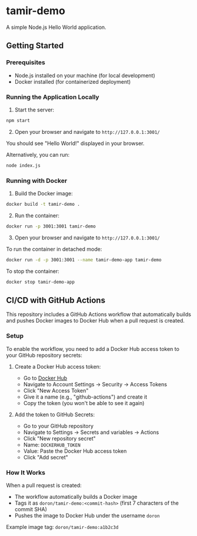 # tamir-demo

A simple Node.js Hello World application.

## Getting Started

### Prerequisites
- Node.js installed on your machine (for local development)
- Docker installed (for containerized deployment)

### Running the Application Locally

1. Start the server:
```bash
npm start
```

2. Open your browser and navigate to `http://127.0.0.1:3001/`

You should see "Hello World!" displayed in your browser.

Alternatively, you can run:
```bash
node index.js
```

### Running with Docker

1. Build the Docker image:
```bash
docker build -t tamir-demo .
```

2. Run the container:
```bash
docker run -p 3001:3001 tamir-demo
```

3. Open your browser and navigate to `http://127.0.0.1:3001/`

To run the container in detached mode:
```bash
docker run -d -p 3001:3001 --name tamir-demo-app tamir-demo
```

To stop the container:
```bash
docker stop tamir-demo-app
```

## CI/CD with GitHub Actions

This repository includes a GitHub Actions workflow that automatically builds and pushes Docker images to Docker Hub when a pull request is created.

### Setup

To enable the workflow, you need to add a Docker Hub access token to your GitHub repository secrets:

1. Create a Docker Hub access token:
   - Go to [Docker Hub](https://hub.docker.com/)
   - Navigate to Account Settings → Security → Access Tokens
   - Click "New Access Token"
   - Give it a name (e.g., "github-actions") and create it
   - Copy the token (you won't be able to see it again)

2. Add the token to GitHub Secrets:
   - Go to your GitHub repository
   - Navigate to Settings → Secrets and variables → Actions
   - Click "New repository secret"
   - Name: `DOCKERHUB_TOKEN`
   - Value: Paste the Docker Hub access token
   - Click "Add secret"

### How It Works

When a pull request is created:
- The workflow automatically builds a Docker image
- Tags it as `doron/tamir-demo:<commit-hash>` (first 7 characters of the commit SHA)
- Pushes the image to Docker Hub under the username `doron`

Example image tag: `doron/tamir-demo:a1b2c3d`
